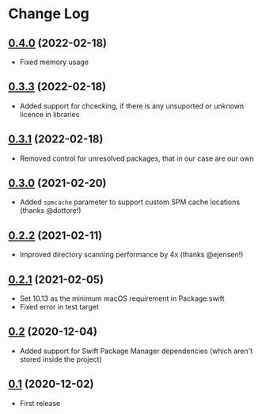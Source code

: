 # Change Log

## [0.4.0](https://github.com/MarekSlaninka/Tribute/releases/tag/0.4.0) (2022-02-18)

- Fixed memory usage 

## [0.3.3](https://github.com/MarekSlaninka/Tribute/releases/tag/0.3.3) (2022-02-18)

- Added support for chcecking, if there is any unsuported or unknown licence in libraries 

## [0.3.1](https://github.com/MarekSlaninka/Tribute/releases/tag/0.3.1) (2022-02-18)

- Removed control for unresolved packages, that in our case are our own

## [0.3.0](https://github.com/nicklockwood/Tribute/releases/tag/0.3.0) (2021-02-20)

- Added `spmcache` parameter to support custom SPM cache locations (thanks @dottore!)

## [0.2.2](https://github.com/nicklockwood/Tribute/releases/tag/0.2.2) (2021-02-11)

- Improved directory scanning performance by 4x (thanks @ejensen!)

## [0.2.1](https://github.com/nicklockwood/Tribute/releases/tag/0.2.1) (2021-02-05)

- Set 10.13 as the minimum macOS requirement in Package.swift
- Fixed error in test target 

## [0.2](https://github.com/nicklockwood/Tribute/releases/tag/0.2) (2020-12-04)

- Added support for Swift Package Manager dependencies (which aren't stored inside the project)

## [0.1](https://github.com/nicklockwood/Tribute/releases/tag/0.1) (2020-12-02)

- First release

